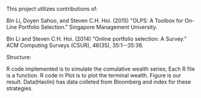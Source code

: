 This project  utilizes contributions of:

Bin Li, Doyen Sahoo, and Steven C.H. Hoi. (2015) "OLPS: A Toolbox for On-Line Portfolio Selection." Singapore Management University.

Bin Li and Steven C.H. Hoi. (2014) "Online portfolio selection: A Survey." ACM Computing Surveys (CSUR), 46(35), 35:1--35:36.

Structure:

R code implemented is to simulate the comulative wealth series; Each R file is a function.
R code in Plot is to plot the terminal wealth.
Figure is our result.
Data(Haolin) has data colleted from Bloomberg and index for these strategies.